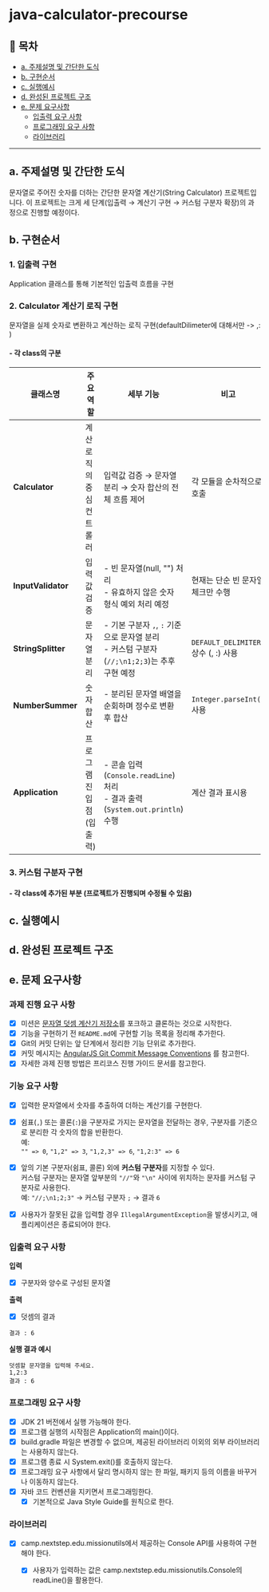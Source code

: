 # java-calculator-precourse
## 📑 목차
- [a. 주제설명 및 간단한 도식](#a-주제설명-및-간단한-도식)
- [b. 구현순서](#b-구현순서)
- [c. 실행예시](#c-실행예시)
- [d. 완성된 프로젝트 구조](#d-완성된-프로젝트-구조)
- [e. 문제 요구사항](#e-문제-요구사항)
  - [입출력 요구 사항](#입출력-요구-사항)
  - [프로그래밍 요구 사항](#프로그래밍-요구-사항)
  - [라이브러리](#라이브러리)

---
## a. 주제설명 및 간단한 도식
문자열로 주어진 숫자를 더하는 간단한 문자열 계산기(String Calculator) 프로젝트입니다.
이 프로젝트는 크게 세 단계(입출력 → 계산기 구현 → 커스텀 구분자 확장)의 과정으로 진행할 예정이다.

## b. 구현순서
### 1. 입출력 구현
Application 클래스를 통해 기본적인 입출력 흐름을 구현

### 2. Calculator 계산기 로직 구현
문자열을 실제 숫자로 변환하고 계산하는 로직 구현(defaultDilimeter에 대해서만 -> ,: )
#### - 각 class의 구분
| 클래스명               | 주요 역할          | 세부 기능                                                              | 비고                         |        |
| ------------------ | -------------- | ------------------------------------------------------------------ | -------------------------- | ------ |
| **Calculator**     | 계산 로직의 중심 컨트롤러 | 입력값 검증 → 문자열 분리 → 숫자 합산의 전체 흐름 제어                                  | 각 모듈을 순차적으로 호출             |        |
| **InputValidator** | 입력값 검증         | - 빈 문자열(null, "") 처리<br>- 유효하지 않은 숫자 형식 예외 처리 예정                   | 현재는 단순 빈 문자열 체크만 수행        |        |
| **StringSplitter** | 문자열 분리         | - 기본 구분자 `,`, `:` 기준으로 문자열 분리<br>- 커스텀 구분자(`//;\n1;2;3`)는 추후 구현 예정 | `DEFAULT_DELIMITERS` 상수 (, :)  사용 |
| **NumberSummer**   | 숫자 합산          | - 분리된 문자열 배열을 순회하며 정수로 변환 후 합산                                     | `Integer.parseInt()` 사용    |        |
| **Application**    | 프로그램 진입점 (입출력) | - 콘솔 입력(`Console.readLine`) 처리<br>- 결과 출력(`System.out.println`) 수행 | 계산 결과 표시용                  |        |


### 3. 커스텀 구분자 구현
#### - 각 class에 추가된 부분 (프로젝트가 진행되며 수정될 수 있음)


## c. 실행예시

## d. 완성된 프로젝트 구조

## e. 문제 요구사항
### 과제 진행 요구 사항
- [x] 미션은 [문자열 덧셈 계산기 저장소](https://github.com/woowacourse-precourse/java-calculator-8)를 포크하고 클론하는 것으로 시작한다.  
- [x] 기능을 구현하기 전 `README.md`에 구현할 기능 목록을 정리해 추가한다.  
- [x] Git의 커밋 단위는 앞 단계에서 정리한 기능 단위로 추가한다.  
- [x] 커밋 메시지는 [AngularJS Git Commit Message Conventions](https://github.com/angular/angular.js/blob/master/DEVELOPERS.md#commits) 를 참고한다.  
- [x] 자세한 과제 진행 방법은 프리코스 진행 가이드 문서를 참고한다.

### 기능 요구 사항
- [x] 입력한 문자열에서 숫자를 추출하여 더하는 계산기를 구현한다.

- [x] 쉼표(`,`) 또는 콜론(`:`)을 구분자로 가지는 문자열을 전달하는 경우, 구분자를 기준으로 분리한 각 숫자의 합을 반환한다.  
  예:  
  `"" => 0`, `"1,2" => 3`, `"1,2,3" => 6`, `"1,2:3" => 6`
- [x] 앞의 기본 구분자(쉼표, 콜론) 외에 **커스텀 구분자**를 지정할 수 있다.  
  커스텀 구분자는 문자열 앞부분의 `"//"`와 `"\n"` 사이에 위치하는 문자를 커스텀 구분자로 사용한다.  
  예: `"//;\n1;2;3"` → 커스텀 구분자 `;` → 결과 `6`
- [x] 사용자가 잘못된 값을 입력할 경우 `IllegalArgumentException`을 발생시키고, 애플리케이션은 종료되어야 한다.

### 입출력 요구 사항

**입력**

- [x] 구분자와 양수로 구성된 문자열

**출력**

- [x] 덧셈의 결과
```
결과 : 6
```

**실행 결과 예시**

```
덧셈할 문자열을 입력해 주세요.
1,2:3
결과 : 6
```

### 프로그래밍 요구 사항

- [x] JDK 21 버전에서 실행 가능해야 한다.
- [x] 프로그램 실행의 시작점은 Application의 main()이다.
- [x] build.gradle 파일은 변경할 수 없으며, 제공된 라이브러리 이외의 외부 라이브러리는 사용하지 않는다.
- [x] 프로그램 종료 시 System.exit()를 호출하지 않는다.
- [x] 프로그래밍 요구 사항에서 달리 명시하지 않는 한 파일, 패키지 등의 이름을 바꾸거나 이동하지 않는다.
- [x] 자바 코드 컨벤션을 지키면서 프로그래밍한다.
    - [x] 기본적으로 Java Style Guide를 원칙으로 한다.

### 라이브러리

- [x] camp.nextstep.edu.missionutils에서 제공하는 Console API를 사용하여 구현해야 한다.
    - [x] 사용자가 입력하는 값은 camp.nextstep.edu.missionutils.Console의 readLine()을 활용한다.

